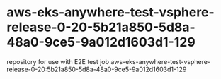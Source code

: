# aws-eks-anywhere-test-vsphere-release-0-20-5b21a850-5d8a-48a0-9ce5-9a012d1603d1-129
repository for use with E2E test job aws-eks-anywhere-test-vsphere-release-0-20:5b21a850-5d8a-48a0-9ce5-9a012d1603d1-129
